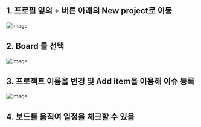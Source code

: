 ## 1. 프로필 옆의 + 버튼 아래의 New project로 이동
![image](https://user-images.githubusercontent.com/119717459/205476283-48b8bf6d-43a4-4d33-844a-fc8a71cd9ba5.png)

## 2. Board 를 선택
![image](https://user-images.githubusercontent.com/119717459/205476296-0c4af183-369a-4578-a886-7209ad6074b1.png)

## 3. 프로젝트 이름을 변경 및 Add item을 이용해 이슈 등록
![image](https://user-images.githubusercontent.com/119717459/205476318-0c8b01a6-9446-4c2a-bbf6-84d839dfe3db.png)

## 4. 보드를 움직여 일정을 체크할 수 있음
